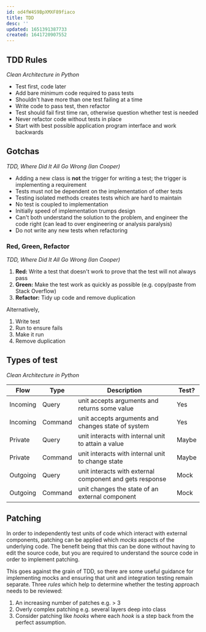```yaml
---
id: od4fW4S9BpXMXF89fiaco
title: TDD
desc: ''
updated: 1651391387733
created: 1641720907552
---
```


## TDD Rules
_Clean Architecture in Python_

- Test first, code later
- Add bare minimum code required to pass tests
- Shouldn't have more than one test failing at a time
- Write code to pass test, then refactor
- Test should fail first time ran, otherwise question whether test is needed
- Never refactor code without tests in place
- Start with best possible application program interface and work backwards

## Gotchas
_TDD, Where Did It All Go Wrong (Ian Cooper)_

- Adding a new class is **not** the trigger for writing a test; the trigger is implementing a requirement
- Tests must not be dependent on the implementation of other tests
- Testing isolated methods creates tests which are hard to maintain
- No test is coupled to implementation
- Initially speed of implementation trumps design
- Can't both understand the solution to the problem, and engineer the code right (can lead to over engineering or analysis paralysis)
- Do not write any new tests when refactoring


### Red, Green, Refactor
_TDD, Where Did It All Go Wrong (Ian Cooper)_

1. **Red:** Write a test that doesn't work to prove that the test will not always pass
2. **Green:** Make the test work as quickly as possible (e.g. copy/paste from Stack Overflow)
3. **Refactor:** Tidy up code and remove duplication

Alternatively,
1. Write test
2. Run to ensure fails
3. Make it run
4. Remove duplication



## Types of test
_Clean Architecture in Python_

Flow | Type | Description |Test?
-----|------|------|------
Incoming | Query | unit accepts arguments and returns some value | Yes
Incoming | Command | unit accepts arguments and changes state of system | Yes
Private | Query | unit interacts with internal unit to attain a value | Maybe
Private | Command | unit interacts with internal unit to change state | Maybe
Outgoing | Query | unit interacts with external component and gets response | Mock
Outgoing | Command | unit changes the state of an external component | Mock

## Patching
In order to independently test units of code which interact with external components, patching can be applied which _mocks_ aspects of the underlying code. The benefit being that this can be done without having to edit the source code, but you are required to understand the source code in order to implement patching. 

This goes against the grain of TDD, so there are some useful guidance for implementing mocks and ensuring that unit and integration testing remain separate. Three _rules_ which help to determine whether the testing approach needs to be reviewed:

1. An increasing number of patches e.g. > 3
2. Overly complex patching e.g. several layers deep into class
3. Consider patching like _hooks_ where each _hook_ is a step back from the perfect assumption.



